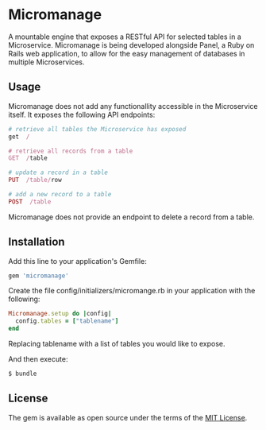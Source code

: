 # Micromanage
A mountable engine that exposes a RESTful API for selected tables in a
Microservice. Micromanage is being developed alongside Panel, a Ruby on Rails
web application, to allow for the easy management of databases in multiple
Microservices.

## Usage
Micromanage does not add any functionallity accessible in the Microservice
itself. It exposes the following API endpoints:

```ruby
# retrieve all tables the Microservice has exposed
get  /

# retrieve all records from a table
GET  /table

# update a record in a table
PUT  /table/row

# add a new record to a table
POST  /table
```

Micromanage does not provide an endpoint to delete a record from a table.

## Installation
Add this line to your application's Gemfile:

```ruby
gem 'micromanage'
```

Create the file config/initializers/micromange.rb in your application with
the following:

```ruby
Micromanage.setup do |config|
  config.tables = ["tablename"]
end
```

Replacing tablename with a list of tables you would like to expose.

And then execute:
```bash
$ bundle
```

## License
The gem is available as open source under the terms of the [MIT License](https://opensource.org/licenses/MIT).
